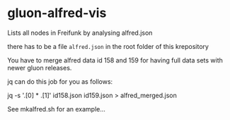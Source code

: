 gluon-alfred-vis
================
Lists all nodes in Freifunk by analysing alfred.json

there has to be a file `alfred.json` in the root folder of this krepository

You have to merge alfred data id 158 and 159 for having full data sets with newer gluon releases.

jq can do this job for you as follows:

jq -s '.[0] * .[1]' id158.json id159.json > alfred_merged.json

See mkalfred.sh for an example... 

